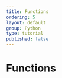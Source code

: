 ```yaml
---
title: Functions
ordering: 5
layout: default
group: Python
type: tutorial
published: false
---
```


# Functions



